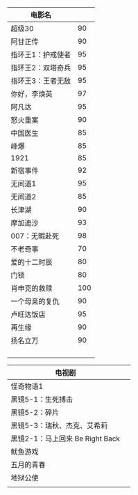 | 电影名            |      |
| ----------------- | ---- |
| 超级30            | 90   |
| 阿甘正传          | 90   |
| 指环王1：护戒使者 | 95   |
| 指环王2：双塔奇兵 | 95   |
| 指环王3：王者无敌 | 95   |
| 你好，李焕英      | 97   |
| 阿凡达            | 95   |
| 怒火重案          | 90   |
| 中国医生          | 85   |
| 峰爆              | 85   |
| 1921              | 85   |
| 新宿事件          | 92   |
| 无间道1           | 95   |
| 无间道2           | 85   |
| 长津湖            | 90   |
| 摩加迪沙          | 93   |
| 007：无暇赴死     | 98   |
| 不老奇事          | 70   |
| 爱的十二时辰      | 80   |
| 门锁              | 80   |
| 肖申克的救赎      | 100  |
| 一个母亲的复仇    | 90   |
| 卢旺达饭店        | 95   |
| 再生缘            | 90   |
| 扬名立万          | 90   |
|                   |      |
|                   |      |
|                   |      |
|                   |      |



| 电视剧                          |      |
| ------------------------------- | ---- |
| 怪奇物语1                       |      |
| 黑镜5-1：生死搏击               |      |
| 黑镜5-2：碎片                   |      |
| 黑镜5-3：瑞秋、杰克、艾希莉     |      |
| 黑镜2-1：马上回来 Be Right Back |      |
| 鱿鱼游戏                        |      |
| 五月的青春                      |      |
| 地狱公使                        |      |
|                                 |      |

